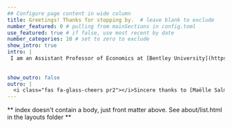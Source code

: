 ```yaml
---
## Configure page content in wide column
title: Greetings! Thanks for stopping by.  # leave blank to exclude
number_featured: 0 # pulling from mainSections in config.toml
use_featured: true # if false, use most recent by date
number_categories: 10 # set to zero to exclude
show_intro: true
intro: |
 I am an Assistant Professor of Economics at [Bentley University](https://www.bentley.edu/). My research interests center around population health, migration, and economic development. A recurring theme in my work involves the study of economically vulnerable populations. I use both experimental and quasi-experimental methods to conduct research. I frequently collaborate with local institutions by either  partnering with them to collect data and design interventions or using their administrative data to inform policy. On this site, you can find all of my academic publications, working papers, and replication packages, provided that de-identified data can be made public. 
 
 
show_outro: false
outro: |
  <i class="fas fa-glass-cheers pr2"></i>Sincere thanks to [Maëlle Salmon](https://masalmon.eu/) for her help naming this Hugo theme!
---
```


** index doesn't contain a body, just front matter above.
See about/list.html in the layouts folder **